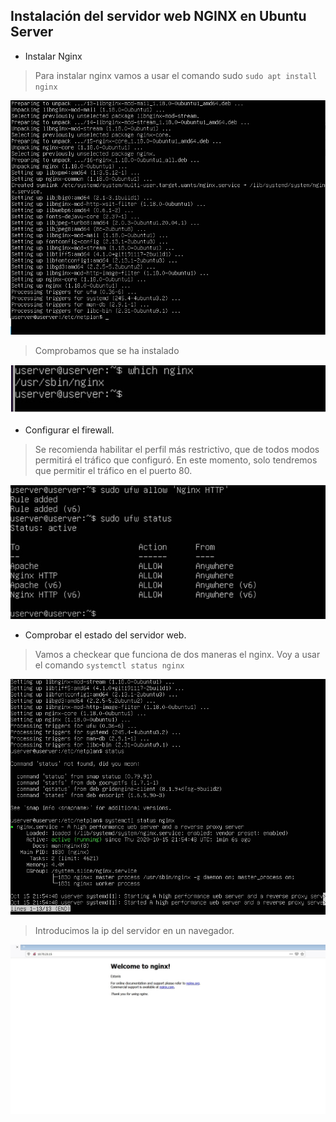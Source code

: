 ## Instalación del servidor web NGINX en Ubuntu Server
- Instalar Nginx
> Para instalar nginx vamos a usar el comando sudo `sudo apt install nginx`

![instalando_nginx](instalando_nginx.jpg)

> Comprobamos que se ha instalado

![instalado nginx](comprobar_instalacion_nginx.jpg)

- Configurar el firewall.
> Se recomienda habilitar el perfil más restrictivo, que de todos modos permitirá el tráfico que configuró. En este momento, solo tendremos que permitir el tráfico en el puerto 80.

![config-firewall](config_firewall.jpg)

- Comprobar el estado del servidor web.
> Vamos a checkear que funciona de dos maneras el nginx.
> Voy a usar el comando `systemctl status nginx`

![check](status_nginx.jpg)

> Introducimos la ip del servidor en un navegador.

![ip en navegador](welcome_estanis.jpg)


